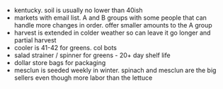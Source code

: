 * kentucky. soil is usually no lower than 40ish
* markets with email list. A and B groups with some people that can handle more changes in order. offer smaller amounts to the A group
* harvest is extended in colder weather so can leave it go longer and partial harvest
* cooler is 41-42 for greens. col bots
* salad strainer / spinner for greens - 20+ day shelf life
* dollar store bags for packaging
* mesclun is seeded weekly in winter. spinach and mesclun are the big sellers even though more labor than the lettuce